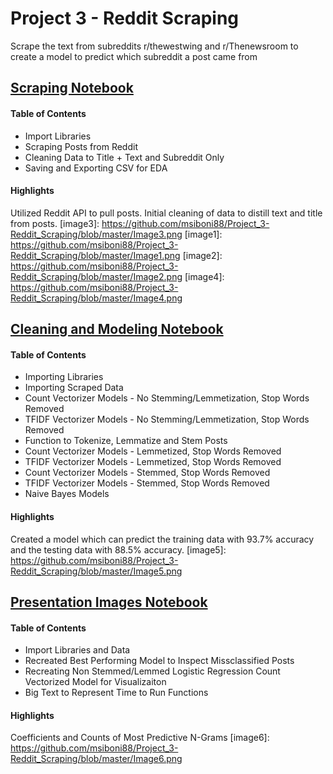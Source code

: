 # Project 3 - Reddit Scraping
Scrape the text from subreddits r/thewestwing and r/Thenewsroom to create a model to predict which subreddit a post came from

## [Scraping Notebook](https://github.com/msiboni88/Project_3-Reddit_Scraping/blob/master/Subreddit%20Web%20Scraping.ipynb)
#### Table of Contents
- Import Libraries
- Scraping Posts from Reddit
- Cleaning Data to Title + Text and Subreddit Only
- Saving and Exporting CSV for EDA

#### Highlights
Utilized Reddit API to pull posts. Initial cleaning of data to distill text and title from posts. 
[image3]: https://github.com/msiboni88/Project_3-Reddit_Scraping/blob/master/Image3.png
[image1]: https://github.com/msiboni88/Project_3-Reddit_Scraping/blob/master/Image1.png
[image2]: https://github.com/msiboni88/Project_3-Reddit_Scraping/blob/master/Image2.png
[image4]: https://github.com/msiboni88/Project_3-Reddit_Scraping/blob/master/Image4.png


## [Cleaning and Modeling Notebook](https://github.com/msiboni88/Project_3-Reddit_Scraping/blob/master/Subreddit%20-%20Cleaning%20and%20Modeling.ipynb)
#### Table of Contents<a id="top"></a>
- Importing Libraries
- Importing Scraped Data
- Count Vectorizer Models - No Stemming/Lemmetization, Stop Words Removed
- TFIDF Vectorizer Models - No Stemming/Lemmetization, Stop Words Removed
- Function to Tokenize, Lemmatize and Stem Posts
- Count Vectorizer Models - Lemmetized, Stop Words Removed
- TFIDF Vectorizer Models - Lemmetized, Stop Words Removed
- Count Vectorizer Models - Stemmed, Stop Words Removed 
- TFIDF Vectorizer Models - Stemmed, Stop Words Removed
- Naive Bayes Models

#### Highlights
Created a model which can predict the training data with 93.7% accuracy and the testing data with 88.5% accuracy. 
[image5]: https://github.com/msiboni88/Project_3-Reddit_Scraping/blob/master/Image5.png

## [Presentation Images Notebook](https://github.com/msiboni88/Project_3-Reddit_Scraping/blob/master/Subreddit%20-%20Presentation%20images.ipynb)
#### Table of Contents 
- Import Libraries and Data
- Recreated Best Performing Model to Inspect Missclassified Posts
- Recreating Non Stemmed/Lemmed Logistic Regression Count Vectorized Model for Visualizaiton
- Big Text to Represent Time to Run Functions

#### Highlights 
Coefficients and Counts of Most Predictive N-Grams
[image6]: https://github.com/msiboni88/Project_3-Reddit_Scraping/blob/master/Image6.png
